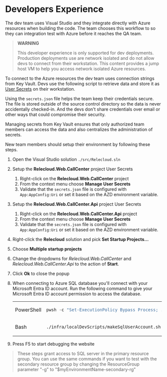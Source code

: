 # Developers Experience

The dev team uses Visual Studio and they integrate directly with Azure resources when building the code. The team chooses this workflow to so they can integration test with Azure before it reaches the QA team.

> **WARNING**
>
> This developer experience is only supported for dev deployments. Production deployments
> use are network isolated and do not allow devs to connect from their workstation.
> This content provides a jump host VM to help you access network isolated Azure resources.

To connect to the Azure resources the dev team uses connection strings from Key Vault. Devs use the following script to retrieve data and store it as [User Secrets](https://learn.microsoft.com/aspnet/core/security/app-secrets?view=aspnetcore-6.0&tabs=windows) on their workstation.

Using the `secrets.json` file helps the team keep their credentials secure. The file is stored outside of the source control directory so the data is never accidentally checked-in. And the devs don't share credentials over email or other ways that could compromise their security.

Managing secrets from Key Vault ensures that only authorized team members can access the data and also centralizes the administration of secrets.

New team members should setup their environment by following these steps.

1. Open the Visual Studio solution `./src/Relecloud.sln`
1. Setup the **Relecloud.Web.CallCenter** project User Secrets
    1. Right-click on the **Relecloud.Web.CallCenter** project
    1. From the context menu choose **Manage User Secrets**
    1. Validate that the `secrets.json` file is configured with `App:AppConfig:Uri` or set it based on the AZD environment variable.

1. Setup the **Relecloud.Web.CallCenter.Api** project User Secrets
    1. Right-click on the **Relecloud.Web.CallCenter.Api** project
    1. From the context menu choose **Manage User Secrets**
    1. Validate that the `secrets.json` file is configured with `App:AppConfig:Uri` or set it based on the AZD environment variable.

1. Right-click the **Relecloud** solution and pick **Set Startup Projects...**
1. Choose **Multiple startup projects**
1. Change the dropdowns for *Relecloud.Web.CallCenter* and *Relecloud.Web.CallCenter.Api* to the action of **Start**.
1. Click **Ok** to close the popup

1. When connecting to Azure SQL database you'll connect with your Microsoft Entra ID account.
Run the following command to give your Microsoft Entra ID account permission to access the database.

    <table>
    <tr>
    <td>PowerShell</td>
    <td>

    ```ps1
    pwsh -c "Set-ExecutionPolicy Bypass Process; .\infra\localDevScripts\makeSqlUserAccount.ps1 -g '$myEnvironmentName-rg'"
    ```

    </td>
    </tr>
    <tr>
    <td>Bash</td>
    <td>
            
    ```bash
    ./infra/localDevScripts/makeSqlUserAccount.sh -g "$myEnvironmentName-rg"
    ```

    </td>
    </tr>
    </table>

1. Press F5 to start debugging the website

> These steps grant access to SQL server in the primary resource group.
> You can use the same commands if you want to test with the secondary resource
> group by changing the ResourceGroup parameter "-g" to "$myEnvironmentName-secondary-rg"